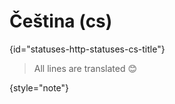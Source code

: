 # Čeština (cs)
{id="statuses-http-statuses-cs-title"}



> All lines are translated 😊
>
{style="note"}

